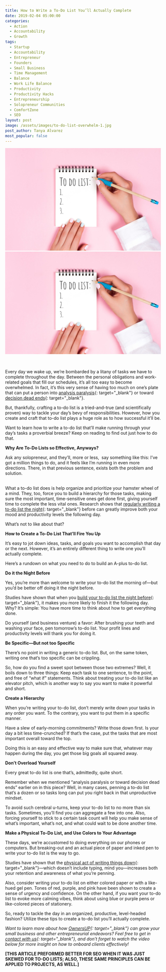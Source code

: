 ```yaml
---
title: How to Write a To-Do List You’ll Actually Complete
date: 2019-02-04 05:00:00
categories:
  - Action
  - Accountability
  - Growth
tags:
  - Startup
  - Accountability
  - Entrepreneur
  - Founders
  - Small Business
  - Time Management
  - Balance
  - Work Life Balance
  - Productivity
  - Productivity Hacks
  - Entrepreneurship
  - Solopreneur Communities
  - ComfortZone
  - SEO
layout: post
image: /assets/images/to-do-list-overwhelm-1.jpg
post_author: Tanya Alvarez
most_popular: false
---
```


![](/assets/images/to-do-list-overwhelm-2.jpg)![](/assets/images/to-do-list-overwhelm-1.jpg)

&nbsp;

Every day we wake up, we’re bombarded by a litany of tasks we have to complete throughout the day. Between the personal obligations and work-related goals that fill our schedules, it’s all too easy to become overwhelmed. In fact, it’s this very sense of having too much on one’s plate that can put a person into [analysis paralysis](https://www.forbes.com/sites/jeffboss/2015/03/20/how-to-overcome-the-analysis-paralysis-of-decision-making/){: target="_blank"} or toward [decision dead ends](https://www.forbes.com/sites/forbesmarketplace/2017/04/25/is-your-website-a-dead-end-here-are-four-ways-to-find-out/){: target="_blank"}.

But, thankfully, crafting a to-do list is a tried-and-true (and scientifically proven) way to tackle your day’s bevy of responsibilities. However, how you create and craft that to-do list plays a huge role as to how successful it’ll be.

Want to learn how to write a to-do list that’ll make running through your day’s tasks a proverbial breeze? Keep on reading to find out just how to do that.

**Why Are To-Do Lists so Effective, Anyways?**

Ask any solopreneur, and they’ll, more or less, &nbsp;say something like this: I’ve got a million things to do, and it feels like I’m running in even more directions. There, in that previous sentence, exists both the problem and solution.

<br>What a to-do list does is help organize and prioritize your hamster wheel of a mind. They, too, force you to build a hierarchy for those tasks, making sure the most important, time-sensitive ones get done first, giving yourself time to complete the less vital ones. Research shows that [regularly writing a to-do list the night](https://www.fastcompany.com/40407550/heres-how-i-completed-my-to-do-list-every-day){: target="_blank"} before can greatly improve both your mood and productivity levels the following day.

What’s not to like about that?

**How to Create a To-Do List That’ll Fire You Up**

It’s easy to jot down ideas, tasks, and goals you want to accomplish that day or the next. However, it’s an entirely different thing to write one you’ll actually complete.

Here’s a rundown on what you need to do to build an A-plus to-do list.

**Do it the Night Before**

Yes, you’re more than welcome to write your to-do list the morning of—but you’d be better off doing it the night before.

Studies have shown that when you [build your to-do list the night before](http://fortune.com/2017/04/16/leadership-career-advice-to-do-list-morning-routine-productivity-hack/){: target="_blank"}, it makes you more likely to finish it the following day. Why? It’s simple: You have more time to think about how to get everything done.

Do yourself (and business venture) a favor: After brushing your teeth and washing your face, pen tomorrow’s to-do list. Your profit lines and productivity levels will thank you for doing it.

**Be Specific—But not too Specific**

There’s no point in writing a generic to-do list. But, on the same token, writing one that’s too specific can be crippling.

So, how do you find a sweet spot between those two extremes? Well, it boils down to three things: Keep each task to one sentence, to the point, and free of “what if” statements. Think about treating your to-do list like an elevator pitch, which is another way to say you want to make it powerful and short.

**Create a Hierarchy**

When you’re writing your to-do list, don’t merely write down your tasks in any order you want. To the contrary, you want to put them in a specific manner.

Have a slew of early-morning commitments? Write those down first. Is your day a bit less time-crunched? If that’s the case, put the tasks that are most important overall toward the top.&nbsp;

Doing this is an easy and effective way to make sure that, whatever may happen during the day, you get those big goals all squared away.

**Don’t Overload Yourself**

Every great to-do list is one that’s, admittedly, quite short.

Remember when we mentioned “analysis paralysis or toward decision dead ends” earlier on in this piece? Well, in many cases, penning a to-do list that’s a dozen or so tasks long can put you right back in that unproductive mindset.

To avoid such cerebral u-turns, keep your to-do list to no more than six tasks. Sometimes, you’ll find you can aggregate a few into one. Also, forcing yourself to stick to a certain task count will help you make sense of what’s important, what’s not, and what could wait to be done another time.&nbsp;

**Make a Physical To-Do List, and Use Colors to Your Advantage**

These days, we’re accustomed to doing everything on our phones or computers. But breaking-out and an actual piece of paper and inked pen to write your to-do list is the way to go.

Studies have shown that the [physical act of writing things down](https://www.shopify.com/content/6-psychological-benefits-of-writing-things-down){: target="_blank"}—which doesn’t include typing, mind you—increases both your retention and awareness of what you’re penning.

Also, consider writing your to-do list on either colored paper or with a like-hued gel pen. Tones of red, purple, and pink have been shown to create a sense of urgency and confidence. On the other hand, if you want your to-do list to evoke more calming vibes, think about using blue or purple pens or like-colored pieces of stationery.

So, ready to tackle the day in an organized, productive, level-headed fashion? Utilize these tips to create a to-do list you’ll actually complete.

*Want to learn more about how [OwnersUP](http://ownersup.com/){: target="_blank"} can grow your small business and other entrepreneurial endeavors? Feel free to get in [contact with us](https://ownersup.com/apply){: target="_blank"}, and don’t forget to watch the video below for more insight on how to onboard clients effectively!*

**[THIS ARTICLE PREFORMED BETTER FOR SEO WHEN IT WAS JUST SKEWED FOR TO-DO LISTS; ALSO, THESE SAME PRINCIPLES CAN BE APPLIED TO PROJECTS, AS WELL.]**